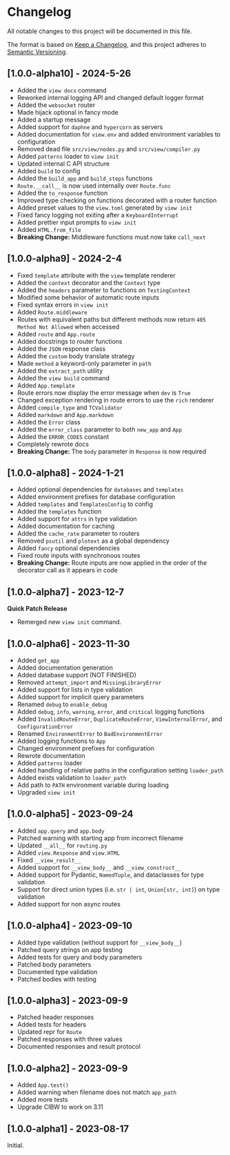 # Changelog

All notable changes to this project will be documented in this file.

The format is based on [Keep a Changelog](https://keepachangelog.com/en/1.0.0/),
and this project adheres to [Semantic Versioning](https://semver.org/spec/v2.0.0.html).

## [1.0.0-alpha10] - 2024-5-26

-   Added the `view docs` command
-   Reworked internal logging API and changed default logger format
-   Added the `websocket` router
-   Made hijack optional in fancy mode
-   Added a startup message
-   Added support for `daphne` and `hypercorn` as servers
-   Added documentation for `view.env` and added environment variables to configuration
-   Removed dead file `src/view/nodes.py` and `src/view/compiler.py`
-   Added `patterns` loader to `view init`
-   Updated internal C API structure
-   Added `build` to config
-   Added the `build_app` and `build_steps` functions
-   `Route.__call__` is now used internally over `Route.func`
-   Added the `to_response` function
-   Improved type checking on functions decorated with a router function
-   Added preset values to the `view.toml` generated by `view init`
-   Fixed fancy logging not exiting after a `KeyboardInterrupt`
-   Added prettier input prompts to `view init`
-   Added `HTML.from_file`
-   **Breaking Change:**  Middleware functions must now take `call_next`

## [1.0.0-alpha9] - 2024-2-4

-   Fixed `template` attribute with the `view` template renderer
-   Added the `context` decorator and the `Context` type
-   Added the `headers` parameter to functions on `TestingContext`
-   Modified some behavior of automatic route inputs
-   Fixed syntax errors in `view init`
-   Added `Route.middleware`
-   Routes with equivalent paths but different methods now return `405 Method Not Allowed` when accessed
-   Added `route` and `App.route`
-   Added docstrings to router functions
-   Added the `JSON` response class
-   Added the `custom` body translate strategy
-   Made `method` a keyword-only parameter in `path`
-   Added the `extract_path` utility
-   Added the `view build` command
-   Added `App.template`
-   Route errors now display the error message when `dev` is `True`
-   Changed exception rendering in route errors to use the `rich` renderer
-   Added `compile_type` and `TCValidator`
-   Added `markdown` and `App.markdown`
-   Added the `Error` class
-   Added the `error_class` parameter to both `new_app` and `App`
-   Added the `ERROR_CODES` constant
-   Completely rewrote docs
-   **Breaking Change:** The `body` parameter in `Response` is now required

## [1.0.0-alpha8] - 2024-1-21

-   Added optional dependencies for `databases` and `templates`
-   Added environment prefixes for database configuration
-   Added `templates` and `TemplatesConfig` to config
-   Added the `templates` function
-   Added support for `attrs` in type validation
-   Added documentation for caching
-   Added the `cache_rate` parameter to routers
-   Removed `psutil` and `plotext` as a global dependency
-   Added `fancy` optional dependencies
-   Fixed route inputs with synchronous routes
-   **Breaking Change:** Route inputs are now applied in the order of the decorator call as it appears in code

## [1.0.0-alpha7] - 2023-12-7

**Quick Patch Release**

-   Remerged new `view init` command.

## [1.0.0-alpha6] - 2023-11-30

-   Added `get_app`
-   Added documentation generation
-   Added database support (NOT FINISHED)
-   Removed `attempt_import` and `MissingLibraryError`
-   Added support for lists in type validation
-   Added support for implicit query parameters
-   Renamed `debug` to `enable_debug`
-   Added `debug`, `info`, `warning`, `error`, and `critical` logging functions
-   Added `InvalidRouteError`, `DuplicateRouteError`, `ViewInternalError`, and `ConfigurationError`
-   Renamed `EnvironmentError` to `BadEnvironmentError`
-   Added logging functions to `App`
-   Changed environment prefixes for configuration
-   Rewrote documentation
-   Added `patterns` loader
-   Added handling of relative paths in the configuration setting `loader_path`
-   Added exists validation to `loader_path`
-   Add path to `PATH` environment variable during loading
-   Upgraded `view init`

## [1.0.0-alpha5] - 2023-09-24

-   Added `app.query` and `app.body`
-   Patched warning with starting app from incorrect filename
-   Updated `__all__` for `routing.py`
-   Added `view.Response` and `view.HTML`
-   Fixed `__view_result__`
-   Added support for `__view_body__` and `__view_construct__`
-   Added support for Pydantic, `NamedTuple`, and dataclasses for type validation
-   Support for direct union types (i.e. `str | int`, `Union[str, int]`) on type validation
-   Added support for non async routes

## [1.0.0-alpha4] - 2023-09-10

-   Added type validation (without support for `__view_body__`)
-   Patched query strings on app testing
-   Added tests for query and body parameters
-   Patched body parameters
-   Documented type validation
-   Patched bodies with testing

## [1.0.0-alpha3] - 2023-09-9

-   Patched header responses
-   Added tests for headers
-   Updated repr for `Route`
-   Patched responses with three values
-   Documented responses and result protocol

## [1.0.0-alpha2] - 2023-09-9

-   Added `App.test()`
-   Added warning when filename does not match `app_path`
-   Added more tests
-   Upgrade CIBW to work on 3.11

## [1.0.0-alpha1] - 2023-08-17

Initial.
